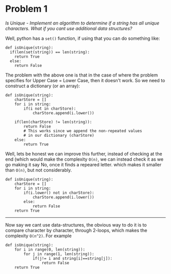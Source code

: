 # Problem 1
_Is Unique - Implement an algorithm to determine if a string has all unique characters. What if you cant use additional data structures?_

Well, python has a `set()` function, if using that you can do something like:
```
def isUnique(string):
  if(len(set(string)) == len(string):
    return True
  else:
    return False
```
The problem with the above one is that in the case of where the problem specifies for Upper Case = Lower Case, then it doesn't work. So we need to construct a dictionary (or an array):

```
def isUnique(string):
    charStore = []
    for i in string:
        if(i not in charStore):
            charStore.append(i.lower())

    if(len(charStore) != len(string)):
        return False
        # This works since we append the non-repeated values
        # in our dictionary (charStore)
    else:
        return True
```

Well, lets be honest we can improve this further, instead of checking at the end (which would make the complexity `O(n)`, we can instead check it as we go making it say No, once it finds a repeared letter. which makes it smaller than `O(n)`, but not considerably.
```
def isUnique(string):
    charStore = []
    for i in string:
        if(i.lower() not in charStore):
            charStore.append(i.lower())
        else:
            return False
    return True
```

---
Now say we cant use data-structures, the obvious way to do it is to compare character by character, through 2-loops, which makes the complexity `O(n^2)`. For example
```
def isUnique(string):
    for i in range(0, len(string)):
        for j in range(1, len(string)):
            if(j!= i and string[i]==string[j]):
                return False
    return True
```
